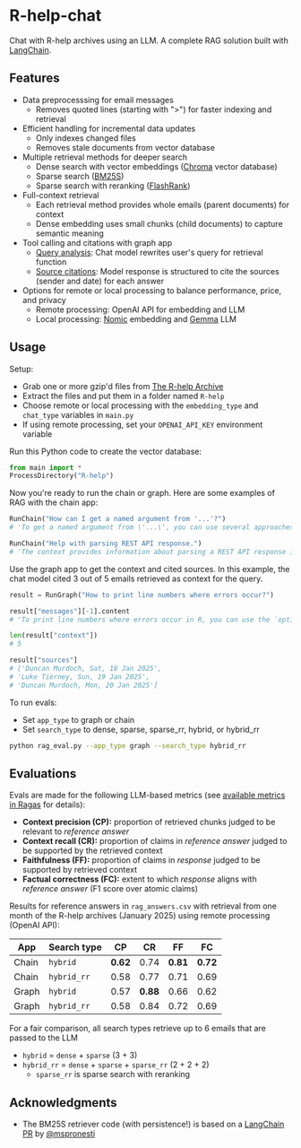 # R-help-chat

Chat with R-help archives using an LLM. A complete RAG solution built with [LangChain](https://github.com/langchain-ai/langchain).

## Features

- Data preprocesssing for email messages
    - Removes quoted lines (starting with ">") for faster indexing and retrieval
- Efficient handling for incremental data updates
    - Only indexes changed files
    - Removes stale documents from vector database
- Multiple retrieval methods for deeper search
    - Dense search with vector embeddings ([Chroma](https://github.com/chroma-core/chroma) vector database)
    - Sparse search ([BM25S](https://github.com/xhluca/bm25s))
    - Sparse search with reranking ([FlashRank](https://github.com/PrithivirajDamodaran/FlashRank))
- Full-context retrieval
    - Each retrieval method provides whole emails (parent documents) for context
    - Dense embedding uses small chunks (child documents) to capture semantic meaning
- Tool calling and citations with graph app
    - [Query analysis](https://python.langchain.com/docs/tutorials/qa_chat_history/): Chat model rewrites user's query for retrieval function
    - [Source citations](https://python.langchain.com/docs/how_to/qa_sources/): Model response is structured to cite the sources (sender and date) for each answer
- Options for remote or local processing to balance performance, price, and privacy
    - Remote processing: OpenAI API for embedding and LLM
    - Local processing: [Nomic](https://huggingface.co/nomic-ai/nomic-embed-text-v1.5) embedding and [Gemma](https://huggingface.co/google/gemma-3-4b-it) LLM

## Usage

Setup:

- Grab one or more gzip'd files from [The R-help Archive](https://stat.ethz.ch/pipermail/r-help/)
- Extract the files and put them in a folder named `R-help`
- Choose remote or local processing with the `embedding_type` and `chat_type` variables in `main.py`
- If using remote processing, set your `OPENAI_API_KEY` environment variable

Run this Python code to create the vector database:

```python
from main import *
ProcessDirectory("R-help")
```

Now you're ready to run the chain or graph. Here are some examples of RAG with the chain app:

```python
RunChain("How can I get a named argument from '...'?")
# 'To get a named argument from \'...\', you can use several approaches as discussed in the context. Here are a few methods ...'

RunChain("Help with parsing REST API response.")
# 'The context provides information about parsing a REST API response in JSON format using R. Specifically, it mentions that the response from the API endpoint is in JSON format and suggests using the `jsonlite` package to parse it. ...'
```

Use the graph app to get the context and cited sources.
In this example, the chat model cited 3 out of 5 emails retrieved as context for the query.

```python
result = RunGraph("How to print line numbers where errors occur?")

result["messages"][-1].content
# 'To print line numbers where errors occur in R, you can use the `options()` function to set `show.error.locations` to `TRUE`. ...',

len(result["context"])
# 5 

result["sources"]
# ['Duncan Murdoch, Sat, 18 Jan 2025',
# 'Luke Tierney, Sun, 19 Jan 2025',
# 'Duncan Murdoch, Mon, 20 Jan 2025']
```

To run evals:

- Set `app_type` to graph or chain
- Set `search_type` to dense, sparse, sparse\_rr, hybrid, or hybrid\_rr

```sh
python rag_eval.py --app_type graph --search_type hybrid_rr
```

## Evaluations

Evals are made for the following LLM-based metrics (see [available metrics in Ragas](https://docs.ragas.io/en/stable/concepts/metrics/available_metrics/) for details):

- **Context precision (CP):** proportion of retrieved chunks judged to be relevant to *reference answer*
- **Context recall (CR):** proportion of claims in *reference answer* judged to be supported by the retrieved context
- **Faithfulness (FF):** proportion of claims in *response* judged to be supported by retrieved context
- **Factual correctness (FC):** extent to which *response* aligns with *reference answer* (F1 score over atomic claims)

Results for reference answers in `rag_answers.csv` with retrieval from one month of the R-help archives (January 2025) using remote processing (OpenAI API):

| App | Search type | CP | CR | FF | FC |
|-|-|-|-|-|-|
| Chain | `hybrid`    | **0.62** | 0.74     | **0.81** | **0.72** |
| Chain | `hybrid_rr` | 0.58     | 0.77     | 0.71     | 0.69     |
| Graph | `hybrid`    | 0.57     | **0.88** | 0.66     | 0.62     |
| Graph | `hybrid_rr` | 0.58     | 0.84     | 0.72     | 0.69     |

For a fair comparison, all search types retrieve up to 6 emails that are passed to the LLM

- `hybrid` = `dense` + `sparse` (3 + 3)
- `hybrid_rr` = `dense` + `sparse` + `sparse_rr` (2 + 2 + 2)
  - `sparse_rr` is sparse search with reranking

## Acknowledgments

- The BM25S retriever code (with persistence!) is based on a [LangChain PR](https://github.com/langchain-ai/langchain/pull/28123) by [@mspronesti](https://github.com/mspronesti)
